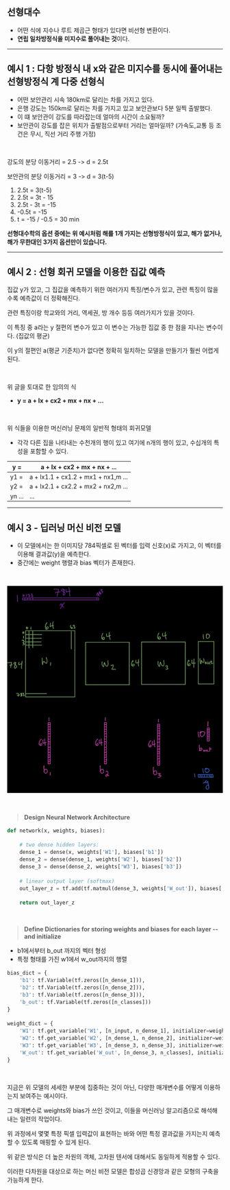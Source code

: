 ## 선형대수

- 어떤 식에 지수나 루트 제곱근 형태가 있다면 비선형 변환이다.
- **연립 일차방정식을 미지수로 풀어내는 것**이다.

---

## 예시 1 : 다항 방정식 내 x와 같은 미지수를 동시에 풀어내는 선형방정식 계 다중 선형식

- 어떤 보안관리 시속 180km로 달리는 차를 가지고 있다.
- 은행 강도는 150km로 달리는 차를 가지고 있고 보안관보다 5분 일찍 출발했다.
- 이 떄 보안관이 강도를 따라잡는데 얼마의 시간이 소요될까?
- 보안관이 강도를 잡은 위치가 출발점으로부터 거리는 얼마일까? (가속도,교통 등 조건은 무시, 직선 거리 주행 가정)

<br>

강도의 분당 이동거리 = 2.5 -> d = 2.5t

보안관의 분당 이동거리 = 3 -> d = 3(t-5)

1. 2.5t = 3(t-5)
2. 2.5t = 3t - 15
3. 2.5t - 3t = -15
4. -0.5t = -15
5. t = -15 / -0.5 = 30 min

**선형대수학의 옵션 중에는 위 예시처럼 해를 1개 가지는 선형방정식이 있고, 해가 없거나, 해가 무한대인 3가지 옵션만이 있습니다.**

---
## 예시 2 : 선형 회귀 모델을 이용한 집값 예측

집값 y가 있고, 그 집값을 예측하기 위한 여러가지 특징/변수가 있고, 관련 특징이 많을수록 예측값이 더 정확해진다.

관련 특징이랑 학교와의 거리, 역세권, 방 개수 등등 여러가지가 있을 것이다.

이 특징 중 a라는 y 절편의 변수가 있고 이 변수는 가능한 집값 중 한 점을 지나는 변수이다. (집값의 평균)

이 y의 절편인 a(평균 기준치)가 없다면 정확히 일치하는 모델을 만들기가 훨씬 어렵게 된다.

<br>

위 글을 토대로 한 임의의 식

- **y = a + lx + cx2 + mx + nx + ...**

<br>

위 식들을 이용한 머신러닝 문제의 일반적 형태의 회귀모델

- 각각 다른 집을 나타내는 수천개의 행이 있고 여기에 n개의 행이 있고, 수십개의 특성을 포함할 수 있다.

| y =    | a + lx + cx2 + mx + nx + ...        |
| ------ | ----------------------------------- |
| y1 =   | a + lx1.1 + cx1.2 + mx1 + nx1,m ... |
| y2 =   | a + lx2.1 + cx2.2 + mx2 + nx2,m ... |
| yn ... | ...                                 |

---
## 예시 3 - 딥러닝 머신 비전 모델

- 이 모델에서는 한 이미지당 784픽셀로 된 벡터를 입력 신호(x)로 가지고, 이 벡터를 이용해 결과값(y)을 예측한다.
- 중간에는 weight 행렬과 bias 벡터가 존재한다.

<br>

![](./1.png)

<br>

> **Design Neural Network Architecture**

```python
def network(x, weights, biases):
    
    # two dense hidden layers: 
    dense_1 = dense(x, weights['W1'], biases['b1'])
    dense_2 = dense(dense_1, weights['W2'], biases['b2'])
    dense_3 = dense(dense_2, weights['W3'], biases['b3'])
    
    # linear output layer (softmax)
    out_layer_z = tf.add(tf.matmul(dense_3, weights['W_out']), biases['b_out'])
    
    return out_layer_z
```

<br>

> **Define Dictionaries for storing weights and biases for each layer -- and initialize**

- b1에서부터 b_out 까지의 벡터 형성
- 특정 형태를 가진 w1에서 w_out까지의 행렬

```python
bias_dict = {
    'b1': tf.Variable(tf.zeros([n_dense_1])), 
    'b2': tf.Variable(tf.zeros([n_dense_2])),
    'b3': tf.Variable(tf.zeros([n_dense_3])),
    'b_out': tf.Variable(tf.zeros([n_classes]))
}

weight_dict = {
    'W1': tf.get_variable('W1', [n_input, n_dense_1], initializer=weight_initializer),
    'W2': tf.get_variable('W2', [n_dense_1, n_dense_2], initializer=weight_initializer),
    'W3': tf.get_variable('W3', [n_dense_3, n_dense_3], initializer=weight_initializer),
    'W_out': tf.get_variable('W_out', [n_dense_3, n_classes], initializer=weight_initializer)
}
```

<br>

지금은 위 모델의 세세한 부분에 집중하는 것이 아닌, 다양한 매개변수를 어떻게 이용하는지 보여주는 예시이다.

그 매개변수로 weights와 bias가 쓰인 것이고, 이들을 머신러닝 알고리즘으로 해석해내는 일련의 작업이다.

위 과정에서 몇몇 특정 픽셀 입력값이 표현하는 바와 어떤 특정 결과값을 가지는지 예측할 수 있도록 매핑할 수 있게 된다.

위 같은 방식은 더 높은 차원의 객체, 고차원 텐서에 대해서도 동일하게 적용할 수 있다.

이러한 다차원을 대상으로 하는 머신 비전 모델은 합성곱 신경망과 같은 모형의 구축을 가능하게 한다.